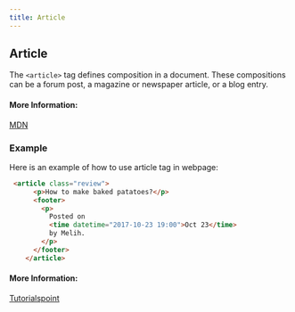 ```yaml
---
title: Article
---
```

## Article

The `<article>` tag defines composition in a document. These compositions can be a forum post, a magazine or newspaper article, or a blog entry.


#### More Information:
[MDN](https://developer.mozilla.org/tr/docs/Web/HTML/Element/article)


### Example
Here is an example of how to use article tag in webpage:

```html
 <article class="review">
      <p>How to make baked patatoes?</p>
      <footer>
        <p>
          Posted on
          <time datetime="2017-10-23 19:00">Oct 23</time>
          by Melih.
        </p>
      </footer>
    </article>
```

#### More Information:
[Tutorialspoint](https://www.tutorialspoint.com/html/html_div_tag.htm)




